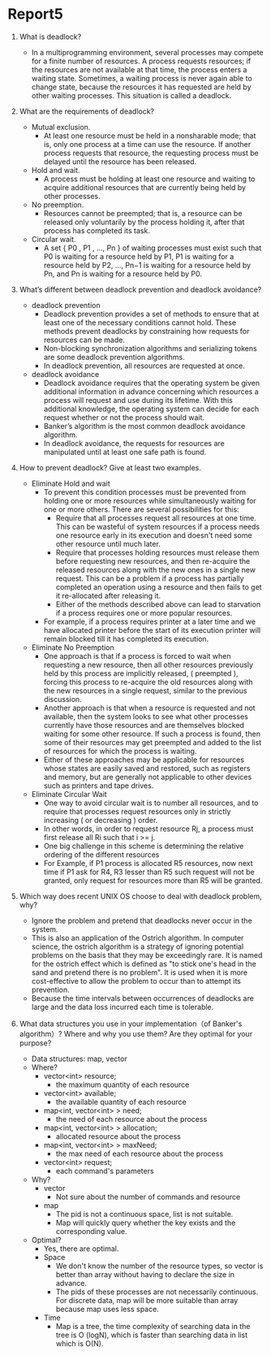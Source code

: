 # Report5

1. What is deadlock?

   - In a multiprogramming environment, several processes may compete for a finite number of resources. A process requests resources; if the resources are not available at that time, the process enters a waiting state. Sometimes, a waiting process is never again able to change state, because the resources it has requested are held by other waiting processes. This situation is called a deadlock.

2. What are the requirements of deadlock?

   - Mutual exclusion.
     - At least one resource must be held in a nonsharable mode; that is, only one process at a time can use the resource. If another process requests that resource, the requesting process must be delayed until the resource has been released.
   - Hold and wait.
     - A process must be holding at least one resource and waiting to acquire additional resources that are currently being held by other processes.
   - No preemption.
     - Resources cannot be preempted; that is, a resource can be released only voluntarily by the process holding it, after that process has completed its task.
   - Circular wait.
     - A set { P0 , P1 , ..., Pn } of waiting processes must exist such that P0 is waiting for a resource held by P1, P1 is waiting for a resource held by P2, ..., Pn−1 is waiting for a resource held by Pn, and Pn is waiting for a resource held by P0.

3. What’s different between deadlock prevention and deadlock avoidance?

   - deadlock prevention
     - Deadlock prevention provides a set of methods to ensure that at least one of the necessary conditions cannot hold. These methods prevent deadlocks by constraining how requests for resources can be made.
     - Non-blocking synchronization algorithms and serializing tokens are some deadlock prevention algorithms.
     - In deadlock prevention, all resources are requested at once.
   - deadlock avoidance
     - Deadlock avoidance requires that the operating system be given additional information in advance concerning which resources a process will request and use during its lifetime. With this additional knowledge, the operating system can decide for each request whether or not the process should wait.
     - Banker’s algorithm is the most common deadlock avoidance algorithm.
     - In deadlock avoidance, the requests for resources are manipulated until at least one safe path is found.

4. How to prevent deadlock? Give at least two examples.

   - Eliminate Hold and wait
     - To prevent this condition processes must be prevented from holding one or more resources while simultaneously waiting for one or more others. There are several possibilities for this:
       - Require that all processes request all resources at one time. This can be wasteful of system resources if a process needs one resource early in its execution and doesn't need some other resource until much later.
       - Require that processes holding resources must release them before requesting new resources, and then re-acquire the released resources along with the new ones in a single new request. This can be a problem if a process has partially completed an operation using a resource and then fails to get it re-allocated after releasing it.
       - Either of the methods described above can lead to starvation if a process requires one or more popular resources.
     - For example, if a process requires printer at a later time and we have allocated printer before the start of its execution printer will remain blocked till it has completed its execution.
   - Eliminate No Preemption
     - One approach is that if a process is forced to wait when requesting a new resource, then all other resources previously held by this process are implicitly released, ( preempted ), forcing this process to re-acquire the old resources along with the new resources in a single request, similar to the previous discussion.
     - Another approach is that when a resource is requested and not available, then the system looks to see what other processes currently have those resources and are themselves blocked waiting for some other resource. If such a process is found, then some of their resources may get preempted and added to the list of resources for which the process is waiting.
     - Either of these approaches may be applicable for resources whose states are easily saved and restored, such as registers and memory, but are generally not applicable to other devices such as printers and tape drives.
   - Eliminate Circular Wait
     - One way to avoid circular wait is to number all resources, and to require that processes request resources only in strictly increasing ( or decreasing ) order.
     - In other words, in order to request resource Rj, a process must first release all Ri such that i >= j.
     - One big challenge in this scheme is determining the relative ordering of the different resources
     - For Example, if P1 process is allocated R5 resources, now next time if P1 ask for R4, R3 lesser than R5 such request will not be granted, only request for resources more than R5 will be granted.


5. Which way does recent UNIX OS choose to deal with deadlock problem, why?

   - Ignore the problem and pretend that deadlocks never occur in the system.
   - This is also an application of the Ostrich algorithm. In computer science, the ostrich algorithm is a strategy of ignoring potential problems on the basis that they may be exceedingly rare. It is named for the ostrich effect which is defined as "to stick one's head in the sand and pretend there is no problem". It is used when it is more cost-effective to allow the problem to occur than to attempt its prevention.
   - Because the time intervals between occurrences of deadlocks are large and the data loss incurred each time is tolerable.

6. What data structures you use in your implementation（of Banker's algorithm）? Where and why you use them? Are they optimal for your purpose?

   - Data structures: map, vector
   - Where?
     - vector\<int\> resource;
       - the maximum quantity of each resource
     - vector\<int\> available;
       - the available quantity of each resource
     - map\<int, vector\<int\> \> need;
       - the need of each resource about the process
     - map\<int, vector\<int\> \> allocation;
       - allocated resource about the process
     - map\<int, vector\<int\> \> maxNeed;
       - the max need of each resource about the process
     - vector\<int\> request;
       - each command's parameters
   - Why?
     - vector
       - Not sure about the number of commands and resource
     - map
       - The pid is not a continuous space, list is not suitable.
       - Map will quickly query whether the key exists and the corresponding value.
   - Optimal?
     - Yes, there are optimal.
     - Space
       - We don't know the number of the resource types, so vector is better than array without having to declare the size in advance.
       - The pids of these processes are not necessarily continuous. For discrete data, map will be more suitable than array because map uses less space.
     - Time
       - Map is a tree, the time complexity of searching data in the tree is O (logN), which is faster than searching data in list which is O(N).
